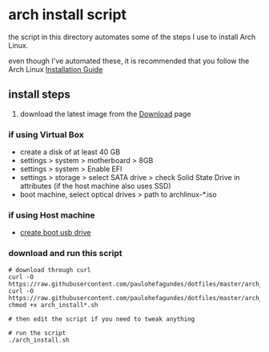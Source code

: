# arch install script

the script in this directory automates some of the steps I use to install Arch Linux.

even though I've automated these, it is recommended that you follow the Arch Linux [Installation Guide]

## install steps

1. download the latest image from the [Download] page

### if using Virtual Box

- create a disk of at least 40 GB
- settings > system > motherboard > 8GB
- settings > system > Enable EFI
- settings > storage > select SATA drive > check Solid State Drive in attributes (if the host machine also uses SSD)
- boot machine, select optical drives > path to archlinux-*.iso

### if using Host machine

- [create boot usb drive]

### download and run this script

```
# download through curl
curl -O https://raw.githubusercontent.com/paulohefagundes/dotfiles/master/arch_install_script/arch_install.sh
curl -O https://raw.githubusercontent.com/paulohefagundes/dotfiles/master/arch_install_script/arch_install_chroot.sh
chmod +x arch_install*.sh

# then edit the script if you need to tweak anything

# run the script
./arch_install.sh
```


[Installation Guide]: https://wiki.archlinux.org/index.php/Installation_guide
[Download]: https://www.archlinux.org/download/
[create boot usb drive]: https://askubuntu.com/a/377561

